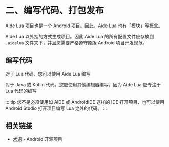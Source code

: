 # 二、编写代码、打包发布

Aide Lua 项目也是一个 Android 项目。因此，Aide Lua 也有「模块」等概念。

Aide Lua 以外挂的方式生成项目。因此 Aide Lua 的所有配置文件应存放到 `.aidelua` 文件夹下，并且您需要严格遵守原版 Android 项目开发规范。

## 编写代码

对于 Lua 代码，您可以使用 Aide Lua 编写

对于 Java 或 Kotlin 代码，您应使用其他编辑器编写，因为 Aide Lua 应专注于 Lua 代码的编写

::: tip
您不是必须使用如 AIDE 或 AndroidIDE 这样的 IDE 打开项目，也可以使用 Android Studio 打开项目编写 Lua 之外的代码。
:::

## 相关链接

* [术语](https://source.android.google.cn/docs/setup/start/glossary?hl=zh_cn) - Android 开源项目
